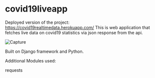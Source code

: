 # covid19liveapp
Deployed version of the project: https://covid19realtimedata.herokuapp.com/
This is web application that fetches live data on covid19 statistics via json response from the api.

![Capture](https://user-images.githubusercontent.com/72996825/121500569-0e130080-c9fc-11eb-811f-49f51b85e8e0.PNG)

Built on Django framework and Python.

Additional Modules used:

requests
